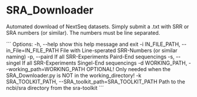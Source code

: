 # SRA_Downloader


Automated download of NextSeq datasets. Simply submit a .txt with SRR or SRA numbers (or similar). The numbers must be line separated.

´´´
Options:
  -h, --help            show this help message and exit
  -i IN_FILE_PATH, --in_File=IN_FILE_PATH
                        File with Line-sperated SRR-Numbers (or similar naming)
  -p, --paird           If all SRR-Experiments Paird-End sequencings
  -s, --singel          If all SRR-Experiments Singel-End sequencings
  -d WORKING_PATH, --working_path=WORKING_PATH
                        OPTIONAL! Only needed when the SRA_Downloader.py is
                        NOT in the working_directory!
  -k SRA_TOOLKIT_PATH, --SRA_toolkit_path=SRA_TOOLKIT_PATH
                        Path to the  ncbi/sra directory from the sra-toolkit
´´´
